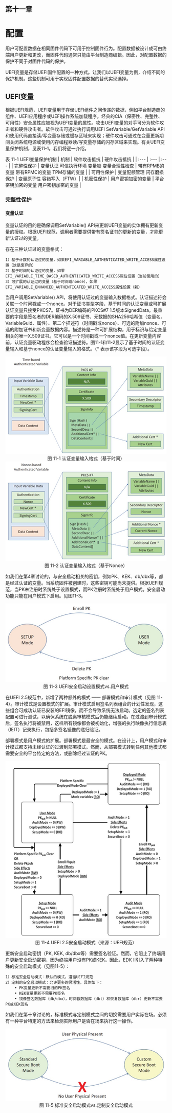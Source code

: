 ## 第十一章

# 配置

用户可配置数据在相同固件代码下可用于控制固件行为。配置数据被设计成可由终端用户更新和更改，而固件代码通常只能由平台制造商编辑。因此，对配置数据的保护不同于对固件代码的保护。

UEFI变量是存储UEFI固件配置的一种方式。让我们以UEFI变量为例，介绍不同的保护机制。这些机制可用于实现固件配置数据的替代实现选择。

## UEFI变量

根据UEFI规范，UEFI变量用于存储UEFI组件之间传递的数据，例如平台制造商的组件、UEFI应用程序或UEFI操作系统加载程序。经典的CIA（保密性、完整性、可用性）安全属性应被视为UEFI变量的属性。攻击UEFI变量的对手可分为软件攻击者和硬件攻击者。软件攻击可通过执行调用UEFI SetVariable/GetVariable API和使用代码直接读/写变量存储或缓存区域来实现；硬件攻击可通过在变量更新期间关闭系统电源或使用闪存编程器读/写变量存储的闪存区域来实现。有关UEFI变量保护机制，见表11-1。我们将逐一介绍。

表 11-1 UEFI变量保护机制
| 机制 | 软件攻击抵抗 | 硬件攻击抵抗 |
| :--- | :--- | :--- |
| 完整性保护 | 变量认证 可信执行环境 变量锁 变量合理性检查 | 带有RPMB的变量 带有RPMC的变量 TPM存储的变量 |
| 可用性保护 | 变量配额管理 闪存磨损保护 | 变量原子性 容错写入（FTW）|
| 机密性保护 | 用户密钥加密的变量 | 平台密钥加密的变量 用户密钥加密的变量 |

### 完整性保护

#### 变量认证

变量认证的目的是确保调用SetVariable() API来更新UEFI变量的实体拥有更新变量的授权。根据UEFI规范，调用者需要提供带有签名证书的更新的变量，才能更新认证过的变量。

存在三种认证过的变量格式：

    1）基于计数的认证过的变量，如果EFI_VARIABLE_AUTHENTICATED_WRITE_ACCESS属性设置（这是废弃的）
    2）基于时间的认证过的变量，如果EFI_VARIABLE_TIME_BASED_AUTHENTICATED_WRITE_ACCESS属性设置（当前使用的）
    3）可扩展的认证过的变量（基于时间或nonce），如果EFI_VARIABLE_ENHANCED_AUTHENTICATED_WRITE_ACCESS属性设置（新）

当用户调用SetVariable() API，将使用认证过的变量输入数据格式。认证描述符会关联一个时间戳或一个nonce。对于证书类型字段，基于时间的认证变量或可扩展认证变量只接受PKCS7。证书为DER编码的PKCS#7 1.5版本SignedData。最重要的字段是签名者的DER编码的X.509证书、元数据的SHA256哈希值（变量名、VariableGuid、属性）、第二个描述符（时间戳或nonce）、可选的附加nonce、可选的附加证书和新变量数据内容。描述符是一种可扩展结构，用于标识与给定变量相关的唯一X.509证书。它可以是一个时间戳或一个nonce值。在更新变量内容前，认证变量驱动程序会检查验证描述符。图11-1和11-2显示了基于时间的认证变量输入和基于nonce的认证变量输入的格式。（* 表示该字段为可选字段）。

<div align=center><img src=Figures/Chapter-11-Screenshot/Figure-11-1.jpg></img></div>
<div align=center>图 11-1 认证变量输入格式（基于时间）</div>

<div align=center><img src=Figures/Chapter-11-Screenshot/Figure-11-2.jpg></img></div>
<div align=center>图 11-2 认证变量输入格式（基于Nonce）</div>

如我们在第4章讨论的，与安全启动相关的密钥，例如PK、KEK、db/dbx等，都是经过认证的变量。当系统固件被创建时，这些密钥可能尚未提供。根据UEFI规范，当PK未注册时系统处于设置模式，而PK注册时系统处于用户模式。安全启动功能只能在用户模式下启用。见图11-3。

<div align=center><img src=Figures/Chapter-11-Screenshot/Figure-11-3.jpg></img></div>
<div align=center>图 11-3 UEFI安全启动设置模式vs.用户模式</div>

在UEFI 2.5规范中，新增了两种额外的模式 —— 部署模式和审计模式（见图 11-4）。审计模式是设置模式的扩展。审计模式启用签名列表组合的计划性发现，这些组合可成功认证已安装的EFI镜像，而不会导致系统无法启动。选定的签名列表配置可进行测试，以确保系统在脱离审核模式后仍能继续启动。在过渡到审计模式后，签名执行将被禁用，这样所有镜像都会被初始化，增强的执行映像执行信息表（IEIT）记录执行，包括多签名镜像的递归验证。

部署模式是用户模式的扩展。部署模式是最安全的模式。在设计上，用户模式和审计模式都支持未经认证的过渡到部署模式。然而，从部署模式转到任何其他模式都需要安全的平台特定的方法，或删除经过认证的PK。

<div align=center><img src=Figures/Chapter-11-Screenshot/Figure-11-4.jpg></img></div>
<div align=center>图 11-4 UEFI 2.5安全启动模式（来源：UEFI规范）</div>

更新安全启动密钥（PK, KEK, db/dbx等）需要签名验证。然而，它阻止了终端用户更新安全启动密钥，因为终端用户没有PK或KEK。因此，EDK II引入了两种特殊的安全启动模式（见图11-5）：

    1）标准安全启动模式：默认的模式，遵循UEFI规范
    2）定制的安全启动模式：允许更多的灵活性，具体如下：
        • PK变量更新不需要旧的PK签名
        • KEK变量更新不需要PK签名
        • 镜像签名数据库（db/dbx），时间戳数据库（dbt）和恢复数据库（dbr）更新不需要PK或KEK签名

如我们在第十章讨论的，标准模式与定制模式之间的切换需要用户实际在场。必须有一种平台特定的方法来检测实际用户是否在场来执行这一操作。

<div align=center><img src=Figures/Chapter-11-Screenshot/Figure-11-5.jpg></img></div>
<div align=center>图 11-5 标准安全启动模式vs.定制安全启动模式</div>
